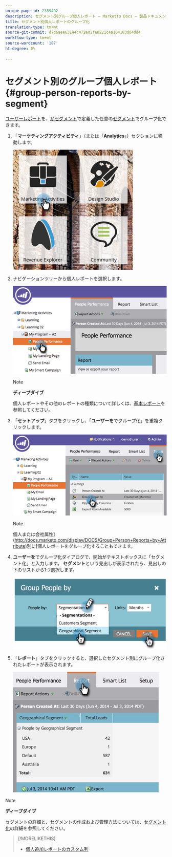 ```yaml
---
unique-page-id: 2359492
description: セグメント別グループ個人レポート — Marketto Docs — 製品ドキュメント
title: セグメント別個人レポートのグループ化
translation-type: tm+mt
source-git-commit: d7d6aee63144c472e02fe0221c4a164183d04dd4
workflow-type: tm+mt
source-wordcount: '187'
ht-degree: 0%

---
```



# セグメント別のグループ個人レポート{#group-person-reports-by-segment}

[ユーザーレポート](http://docs.marketo.com/display/docs/basic+reporting)を、[がセグメント](create-a-segmentation.md)で定義した任意の[セグメント](http://docs.marketo.com/display/docs/basic+reporting)でグループ化できます。

1. 「**マーケティングアクティビティ**」（または「**Analytics**」）セクションに移動します。

   ![](assets/image2017-3-28-8-3a43-3a9.png)

1. ナビゲーションツリーから個人レポートを選択します。

   ![](assets/image2017-3-28-9-3a25-3a0.png)

   >[!NOTE]
   >
   >**ディープダイブ**
   >
   >
   >個人レポートやその他のレポートの種類について詳しくは、[基本レポート](http://docs.marketo.com/display/docs/basic+reporting)を参照してください。

1. 「**セットアップ**」タブをクリックし、「**ユーザーを**&#x200B;でグループ化」を重複クリックします。

   ![](assets/image2017-3-28-9-3a25-3a22.png)

   >[!NOTE]
   >
   >個人または会社属性](http://docs.marketo.com/display/DOCS/Group+Person+Reports+by+Attribute)別に[個人レポートをグループ化することもできます。

1. **ユーザーを**&#x200B;でグループ化ダイアログで、開始がテキストボックスに「セグメント化」と入力します。 **セグメント**&#x200B;という見出しが表示されたら、見出しの下のリストから1つ選択します。

   ![](assets/image2017-3-28-9-3a25-3a55.png)

1. 「**レポート**」タブをクリックすると、選択したセグメント別にグループ化されたレポートが表示されます。

   ![](assets/image2017-3-28-9-3a26-3a13.png)

>[!NOTE]
>
>**ディープダイブ**
>
>セグメントの詳細と、セグメントの作成および管理方法については、[セグメント化](http://docs.marketo.com/display/docs/segmentation+and+snippets)の詳細を参照してください。

>[!MORELIKETHIS]
>
>* [個人追加レポートのカスタム列](../../../../product-docs/reporting/basic-reporting/editing-reports/add-custom-columns-to-a-person-report.md)

>



